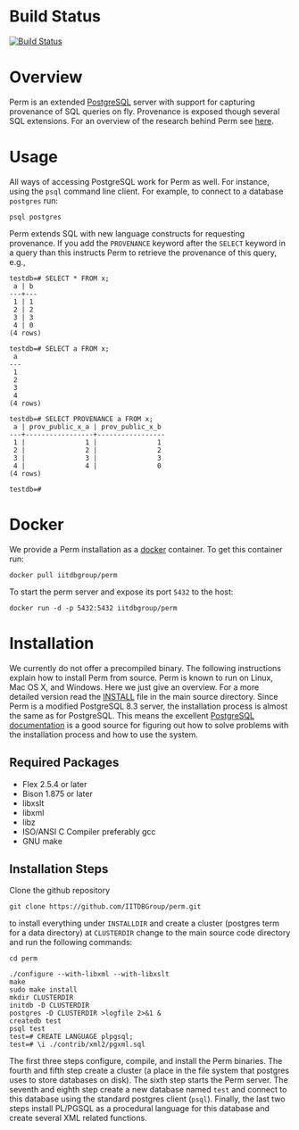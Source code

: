 # Build Status

[![Build Status](https://travis-ci.org/IITDBGroup/perm.svg?branch=master)](https://travis-ci.org/IITDBGroup/perm)

# Overview

Perm is an extended [PostgreSQL](https://www.postgresql.org/) server with support for capturing provenance of SQL queries on fly. Provenance is exposed though several SQL extensions. For an overview of the research behind Perm see [here](http://www.cs.iit.edu/%7edbgroup/research/perm.php#permstart).

# Usage

All ways of accessing PostgreSQL work for Perm as well. For instance, using the `psql` command line client. For example, to connect to a database `postgres` run:

~~~
psql postgres
~~~

Perm extends SQL with new language constructs for requesting provenance. If you add the `PROVENANCE` keyword after the `SELECT` keyword in a query than this instructs Perm to retrieve the provenance of this query, e.g.,

~~~
testdb=# SELECT * FROM x;
 a | b 
---+---
 1 | 1
 2 | 2
 3 | 3
 4 | 0
(4 rows)

testdb=# SELECT a FROM x;
 a 
---
 1
 2
 3
 4
(4 rows)

testdb=# SELECT PROVENANCE a FROM x;
 a | prov_public_x_a | prov_public_x_b 
---+-----------------+-----------------
 1 |               1 |               1
 2 |               2 |               2
 3 |               3 |               3
 4 |               4 |               0
(4 rows)

testdb=# 
~~~

# Docker

We provide a Perm installation as a [docker](https://www.docker.com/) container. To get this container run:

~~~
docker pull iitdbgroup/perm
~~~

To start the perm server and expose its port `5432` to the host:

~~~
docker run -d -p 5432:5432 iitdbgroup/perm
~~~

# Installation

We currently do not offer a precompiled binary. The following instructions explain how to install Perm from source. Perm is known to run on Linux, Mac OS X, and Windows. Here we just give an overview. For a more detailed version read the [INSTALL](https://github.com/IITDBGroup/perm/blob/master/INSTALL) file in the main source directory. Since Perm is a modified PostgreSQL 8.3 server, the installation process is almost the same as for PostgreSQL. This means the excellent [PostgreSQL documentation](https://www.postgresql.org/docs/8.3/static/index.html) is a good source for figuring out how to solve problems with the installation process and how to use the system.

## Required Packages

* Flex 2.5.4 or later
* Bison 1.875 or later
* libxslt
* libxml
* libz
* ISO/ANSI C Compiler preferably gcc
* GNU make



## Installation Steps

Clone the github repository

~~~
git clone https://github.com/IITDBGroup/perm.git
~~~

to install everything under `INSTALLDIR` and create a cluster (postgres term for a data directory) at `CLUSTERDIR` change to the main source code directory and run the following commands:

~~~
cd perm
~~~

~~~
./configure --with-libxml --with-libxslt
make
sudo make install
mkdir CLUSTERDIR
initdb -D CLUSTERDIR
postgres -D CLUSTERDIR >logfile 2>&1 &
createdb test
psql test
test=# CREATE LANGUAGE plpgsql;
test=# \i ./contrib/xml2/pgxml.sql
~~~

The first three steps configure, compile, and install the Perm binaries. The fourth and fifth step create a cluster (a place in the file system that postgres uses to store databases on disk). The sixth step starts the Perm server. The seventh and eighth step create a new database named `test` and connect to this database using the standard postgres client (`psql`). Finally, the last two steps install PL/PGSQL as a procedural language for this database and create several XML related functions.

